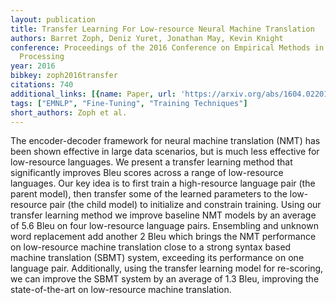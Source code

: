 ```yaml
---
layout: publication
title: Transfer Learning For Low-resource Neural Machine Translation
authors: Barret Zoph, Deniz Yuret, Jonathan May, Kevin Knight
conference: Proceedings of the 2016 Conference on Empirical Methods in Natural Language
  Processing
year: 2016
bibkey: zoph2016transfer
citations: 740
additional_links: [{name: Paper, url: 'https://arxiv.org/abs/1604.02201'}]
tags: ["EMNLP", "Fine-Tuning", "Training Techniques"]
short_authors: Zoph et al.
---
```

The encoder-decoder framework for neural machine translation (NMT) has been
shown effective in large data scenarios, but is much less effective for
low-resource languages. We present a transfer learning method that
significantly improves Bleu scores across a range of low-resource languages.
Our key idea is to first train a high-resource language pair (the parent
model), then transfer some of the learned parameters to the low-resource pair
(the child model) to initialize and constrain training. Using our transfer
learning method we improve baseline NMT models by an average of 5.6 Bleu on
four low-resource language pairs. Ensembling and unknown word replacement add
another 2 Bleu which brings the NMT performance on low-resource machine
translation close to a strong syntax based machine translation (SBMT) system,
exceeding its performance on one language pair. Additionally, using the
transfer learning model for re-scoring, we can improve the SBMT system by an
average of 1.3 Bleu, improving the state-of-the-art on low-resource machine
translation.